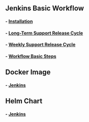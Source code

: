 ## Jenkins Basic Workflow

#### - [Installation](https://www.jenkins.io/download/)
#### - [Long-Term Support Release Cycle](https://www.jenkins.io/download/lts/)
#### - [Weekly Support Release Cycle](https://www.jenkins.io/download/weekly/)
#### - [Workflow Basic Steps](https://www.jenkins.io/doc/pipeline/steps/workflow-basic-steps/)

## Docker Image

#### - [Jenkins](https://hub.docker.com/r/jenkins/jenkins/)

## Helm Chart

#### - [Jenkins](https://github.com/jenkinsci/helm-charts)
